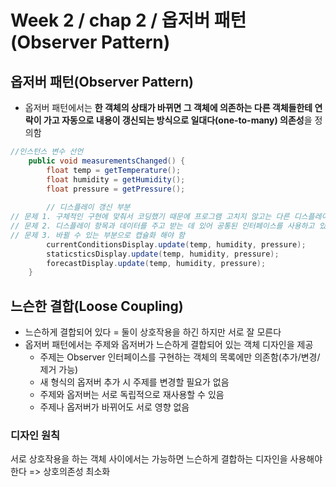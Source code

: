# Week 2 / chap 2  / 옵저버 패턴(Observer Pattern)

## 옵저버 패턴(Observer Pattern)
- 옵저버 패턴에서는 <strong>한 객체의 상태가 바뀌면 그 객체에 의존하는 다른 객체들한테 연락이 가고 자동으로 내용이 갱신되는 방식으로 일대다(one-to-many) 의존성</strong>을 정의함

```JAVA
//인스턴스 변수 선언
	public void measurementsChanged() {
		float temp = getTemperature();
		float humidity = getHumidity();
		float pressure = getPressure();
		
		// 디스플레이 갱신 부분
// 문제 1. 구체적인 구현에 맞춰서 코딩했기 때문에 프로그램 고치지 않고는 다른 디스플레이 항목을 추가/삭제 할 수 없음
// 문제 2. 디스플레이 항목과 데이터를 주고 받는 데 있어 공통된 인터페이스를 사용하고 있음
// 문제 3. 바뀔 수 있는 부분으로 캡슐화 해야 함
		currentConditionsDisplay.update(temp, humidity, pressure);
		staticsticsDisplay.update(temp, humidity, pressure);
		forecastDisplay.update(temp, humidity, pressure);
	}
```

## 느슨한 결합(Loose Coupling)
- 느슨하게 결합되어 있다 = 둘이 상호작용을 하긴 하지만 서로 잘 모른다
- 옵저버 패턴에서는 주제와 옵저버가 느슨하게 결합되어 있는 객체 디자인을 제공
  - 주제는 Observer 인터페이스를 구현하는 객체의 목록에만 의존함(추가/변경/제거 가능)
  - 새 형식의 옵저버 추가 시 주제를 변경할 필요가 없음
  - 주제와 옵저버는 서로 독립적으로 재사용할 수 있음
  - 주제나 옵저버가 바뀌어도 서로 영향 없음

### 디자인 원칙
서로 상호작용을 하는 객체 사이에서는 가능하면 느슨하게 결합하는 디자인을 사용해야 한다
=> 상호의존성 최소화


